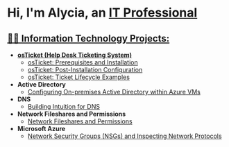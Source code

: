<h1>Hi, I'm Alycia, an <a href="https://www.linkedin.com/in/alycia-bowman-ab543a68/">IT Professional</h1>

<h2>👨‍💻 Information Technology Projects:</h2>

- <b>osTicket (Help Desk Ticketing System)</b>
  - [osTicket: Prerequisites and Installation](https://github.com/ALyciaBowman/osticket-prereqs)
  - [osTicket: Post-Installation Configuration](https://github.com/ALyciaBowman/post-install-config)
  - [osTicket: Ticket Lifecycle Examples](https://github.com/ALyciaBowman/ticket-lifecycle)
- <b>Active Directory</b>
  - [Configuring On-premises Active Directory within Azure VMs](https://github.com/ALyciaBowman/configure-ad)
- <b>DNS</b>
  - [Building Intuition for DNS](https:github.com/ALyciaBowman/dns)
- <b>Network Fileshares and Permissions</b>
  - [Network Fileshares and Permissions](https:github.com/ALyciaBowman/fileshares)
- <b>Microsoft Azure</b>
  - [Network Security Groups (NSGs) and Inspecting Network Protocols](https://github.com/ALyciaBowman/azure-network-protocols)


